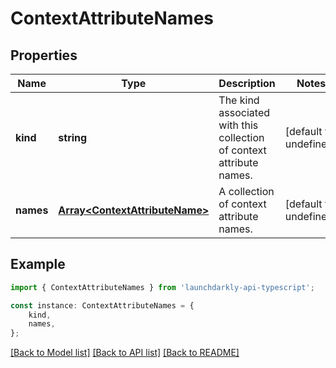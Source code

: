 # ContextAttributeNames


## Properties

Name | Type | Description | Notes
------------ | ------------- | ------------- | -------------
**kind** | **string** | The kind associated with this collection of context attribute names. | [default to undefined]
**names** | [**Array&lt;ContextAttributeName&gt;**](ContextAttributeName.md) | A collection of context attribute names. | [default to undefined]

## Example

```typescript
import { ContextAttributeNames } from 'launchdarkly-api-typescript';

const instance: ContextAttributeNames = {
    kind,
    names,
};
```

[[Back to Model list]](../README.md#documentation-for-models) [[Back to API list]](../README.md#documentation-for-api-endpoints) [[Back to README]](../README.md)
